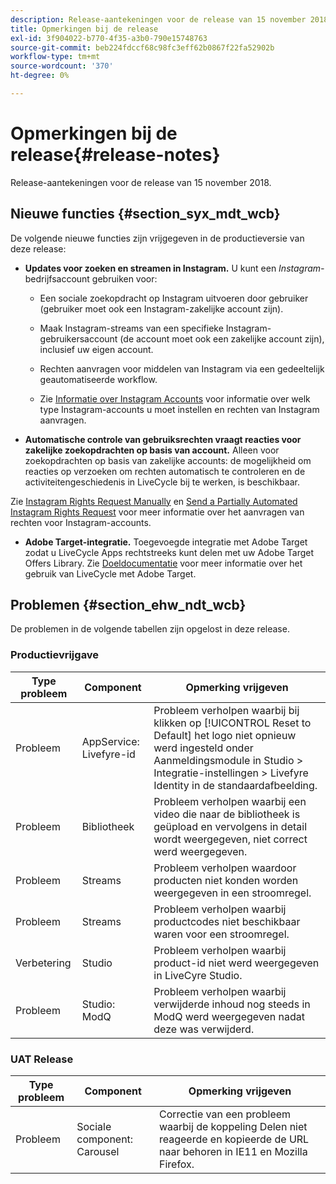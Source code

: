 ```yaml
---
description: Release-aantekeningen voor de release van 15 november 2018.
title: Opmerkingen bij de release
exl-id: 3f904022-b770-4f35-a3b0-790e15748763
source-git-commit: beb224fdccf68c98fc3eff62b0867f22fa52902b
workflow-type: tm+mt
source-wordcount: '370'
ht-degree: 0%

---
```


# Opmerkingen bij de release{#release-notes}

Release-aantekeningen voor de release van 15 november 2018.

## Nieuwe functies {#section_syx_mdt_wcb}

De volgende nieuwe functies zijn vrijgegeven in de productieversie van deze release:

* **Updates voor zoeken en streamen in Instagram.** U kunt een  *Instagram-* bedrijfsaccount gebruiken voor:

   * Een sociale zoekopdracht op Instagram uitvoeren door gebruiker (gebruiker moet ook een Instagram-zakelijke account zijn).

   * Maak Instagram-streams van een specifieke Instagram-gebruikersaccount (de account moet ook een zakelijke account zijn), inclusief uw eigen account.

   * Rechten aanvragen voor middelen van Instagram via een gedeeltelijk geautomatiseerde workflow.

   * Zie [Informatie over Instagram Accounts](/help/using/c-users-creating-accounts-with-studio-access/t-configure-social-accout-instagram/c-about-instagram-accounts.md) voor informatie over welk type Instagram-accounts u moet instellen en rechten van Instagram aanvragen.

* **Automatische controle van gebruiksrechten vraagt reacties voor zakelijke zoekopdrachten op basis van account.** Alleen voor zoekopdrachten op basis van zakelijke accounts: de mogelijkheid om reacties op verzoeken om rechten automatisch te controleren en de activiteitengeschiedenis in LiveCycle bij te werken, is beschikbaar.

Zie [Instagram Rights Request Manually](/help/using/c-how-requesting-rights-works/c-send-instagram-manual-rights-request.md) en [Send a Partially Automated Instagram Rights Request](/help/using/c-how-requesting-rights-works/c-send-an-instagram-rights-request-from-the-library.md) voor meer informatie over het aanvragen van rechten voor Instagram-accounts.

* **Adobe Target-integratie.** Toegevoegde integratie met Adobe Target zodat u LiveCycle Apps rechtstreeks kunt delen met uw Adobe Target Offers Library. Zie [Doeldocumentatie](https://experienceleague.adobe.com/docs/livefyre/using/library/livefyre-target.html) voor meer informatie over het gebruik van LiveCycle met Adobe Target.

## Problemen {#section_ehw_ndt_wcb}

De problemen in de volgende tabellen zijn opgelost in deze release.

### Productievrijgave

| Type probleem | Component | Opmerking vrijgeven |
|--- |--- |--- |
| Probleem | AppService: Livefyre-id | Probleem verholpen waarbij bij klikken op [!UICONTROL Reset to Default] het logo niet opnieuw werd ingesteld onder Aanmeldingsmodule in Studio > Integratie-instellingen > Livefyre Identity in de standaardafbeelding. |
| Probleem | Bibliotheek | Probleem verholpen waarbij een video die naar de bibliotheek is geüpload en vervolgens in detail wordt weergegeven, niet correct werd weergegeven. |
| Probleem | Streams | Probleem verholpen waardoor producten niet konden worden weergegeven in een stroomregel. |
| Probleem | Streams | Probleem verholpen waarbij productcodes niet beschikbaar waren voor een stroomregel. |
| Verbetering | Studio | Probleem verholpen waarbij product-id niet werd weergegeven in LiveCyre Studio. |
| Probleem | Studio: ModQ | Probleem verholpen waarbij verwijderde inhoud nog steeds in ModQ werd weergegeven nadat deze was verwijderd. |

### UAT Release

| **Type probleem** | **Component** | **Opmerking vrijgeven** |
|---|---|---|
| Probleem | Sociale component: Carousel | Correctie van een probleem waarbij de koppeling Delen niet reageerde en kopieerde de URL naar behoren in IE11 en Mozilla Firefox. |

